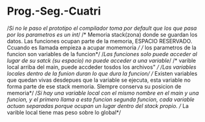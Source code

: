 # Prog.-Seg.-Cuatri

/*Si no le paso el prototipo el compilador toma por default que los que pasa por los parametros es un int*/
/* Memoria stack(zona) donde se guardan los datos. Las funciones ocupan parte de la memoria, ESPACIO RESERVADO. Ccuando es llamada empieza a acupar momemoria */
/* los parametros de la funcion son variables de la funcion*/ 
/*Las funciones solo puede acceder al lugar de su satck (su espacio) no puede acceder a una  variable*/
/* varible local arriba del main, puede accdeder tosdos los archivos" */ 
/*Las variables locales dentro de la funion duran lo que dura la funcion*/
/* Existen variables que quedan vivas desdepues que la variable se ejecuta, esta variable no forma parte de ese stack memoria. SIempre conserva su posicion de memoria*/
/*Si hay una variable local con el mismo nombre en el main y una funcion, y el primero llama a esta funcion segunda funcion, cada variable actuan separadas porque ocupan un
lugar dentro del stack propio.
/* La varible local tiene mas peso sobre lo global*/

